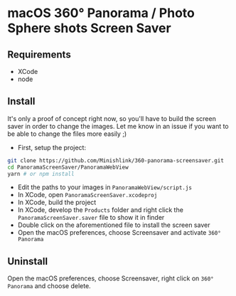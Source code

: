 # macOS 360° Panorama / Photo Sphere shots Screen Saver

## Requirements
* XCode
* node

## Install

It's only a proof of concept right now, so you'll have to build the screen saver in order to change the images.
Let me know in an issue if you want to be able to change the files more easily ;)

* First, setup the project:
```bash
git clone https://github.com/Minishlink/360-panorama-screensaver.git
cd PanoramaScreenSaver/PanoramaWebView
yarn # or npm install
```
* Edit the paths to your images in `PanoramaWebView/script.js`
* In XCode, open `PanoramaScreenSaver.xcodeproj`
* In XCode, build the project
* In XCode, develop the `Products` folder and right click the `PanoramaScreenSaver.saver` file to show it in finder
* Double click on the aforementioned file to install the screen saver
* Open the macOS preferences, choose Screensaver and activate `360° Panorama`

## Uninstall

Open the macOS preferences, choose Screensaver, right click on `360° Panorama` and choose delete.

